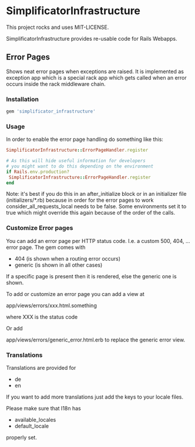 # SimplificatorInfrastructure

This project rocks and uses MIT-LICENSE.


SimplificatorInfrastructure provides re-usable code for Rails Webapps.

## Error Pages

Shows neat error pages when exceptions are raised.
It is implemented as exception app which is a special rack app which gets called when an error occurs inside the rack middleware chain.


### Installation

```ruby
gem 'simplificator_infrastructure'
```


### Usage

In order to enable the error page handling do something like this:

```ruby
SimplificatorInfrastructure::ErrorPageHandler.register

# As this will hide useful information for developers
# you might want to do this depending on the environment
if Rails.env.production?
 SimplificatorInfrastructure::ErrorPageHandler.register
end
```

Note: it's best if you do this in an after_initialize block or in an initializer file (initializers/*.rb) because
in order for the error pages to work consider_all_requests_local needs to be false.
Some environments set it to true which might override this again because of the order of the calls.

### Customize Error pages

You can add an error page per HTTP status code. I.e. a custom 500, 404, ... error page. The gem comes with

* 404 (is shown when a routing error occurs)
* generic (is shown in all other cases)

If a specific page is present then it is rendered, else the generic one is shown.

To add or customize an error page you can add a view at

app/views/errors/xxx.html.something

where XXX is the status code

Or add

app/views/errors/generic_error.html.erb to replace the generic error view.

### Translations

Translations are provided for

* de
* en

If you want to add more translations just add the keys to your locale files.

Please make sure that I18n has

* available_locales
* default_locale

properly set.
